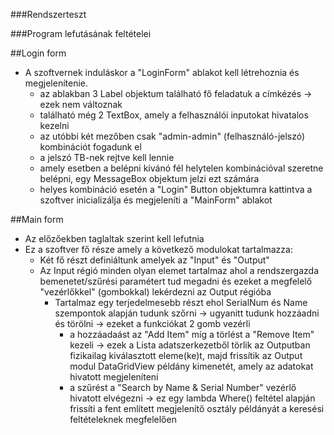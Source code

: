 ###Rendszerteszt

###Program lefutásának feltételei

##Login form
- A szoftvernek induláskor a "LoginForm" ablakot kell létrehoznia és megjelenítenie.
	- az ablakban 3 Label objektum található fő feladatuk a címkézés -> ezek nem változnak
	- található még 2 TextBox, amely a felhasználói inputokat hivatalos kezelni
	- az utóbbi két mezőben csak "admin-admin" (felhasználó-jelszó) kombinációt fogadunk el
	- a jelszó TB-nek rejtve kell lennie
	- amely esetben a belépni kívánó fél helytelen kombinációval szeretne belépni, egy MessageBox objektum jelzi ezt számára
	- helyes kombináció esetén a "Login" Button objektumra kattintva a szoftver inicializálja és megjeleníti a "MainForm" ablakot
	
##Main form
- Az előzőekben taglaltak szerint kell lefutnia
- Ez a szoftver fő része amely a következő modulokat tartalmazza:
	- Két fő részt definiáltunk amelyek az "Input" és "Output"
	- Az Input régió minden olyan elemet tartalmaz ahol a rendszergazda bemenetet/szűrési paramétert tud megadni és ezeket a megfelelő "vezérlőkkel" (gombokkal) lekérdezni az Output régióba
		- Tartalmaz egy terjedelmesebb részt ehol SerialNum és Name szempontok alapján tudunk szőrni -> ugyanitt tudunk hozzáadni és törölni -> ezeket a funkciókat 2 gomb vezérli
			- a hozzáadaást az "Add Item" míg a törlést a "Remove Item" kezeli -> ezek a Lista adatszerkezetből törlik az Outputban fizikailag kiválasztott eleme(ke)t, majd frissítik az Output modul DataGridView példány kimenetét, amely az adatokat hivatott megjeleníteni
			- a szűrést a "Search by Name & Serial Number" vezérlő hivatott elvégezni -> ez egy lambda Where() feltétel alapján frissíti a fent említett megjelenítő osztály példányát a keresési feltételeknek megfelelően
				

		
		